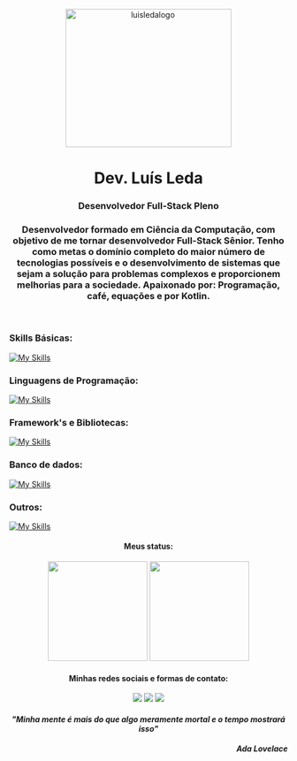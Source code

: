<p align="center"><img alt="luisledalogo" height="250" width="300" src="https://user-images.githubusercontent.com/81451242/153656805-6ba714d9-faea-4ed2-be4d-be64638b8521.png"></p>
<div><h1 align="center">Dev. Luís Leda</h1>
<h3 align="center"><p>Desenvolvedor Full-Stack Pleno</h3></div>


<h3 align="center">Desenvolvedor formado em Ciência da Computação, com objetivo
de me tornar desenvolvedor Full-Stack Sênior. Tenho como
metas o domínio completo do maior número de tecnologias
possíveis e o desenvolvimento de sistemas que sejam a
solução para problemas complexos e proporcionem melhorias para a sociedade.
Apaixonado por:
Programação, café, equações e por Kotlin.</h3>
</br>


  <div align="left" style="display: inline_block">
  <h3>Skills Básicas:</h3>
  
  [![My Skills](https://skills.thijs.gg/icons?i=html,css,docker,git,nodejs,wordpress,androidstudio)](https://skills.thijs.gg)
  
  <h3>Linguagens de Programação:</h3>
  
  [![My Skills](https://skills.thijs.gg/icons?i=js,ts,java,kotlin,php)](https://skills.thijs.gg)
  
  <h3>Framework's e Bibliotecas:</h3>
  
  [![My Skills](https://skills.thijs.gg/icons?i=angular,laravel,spring,react,bootstrap,jquery)](https://skills.thijs.gg)
  
  <h3>Banco de dados:</h3>
  
  [![My Skills](https://skills.thijs.gg/icons?i=mysql,postgresql)](https://skills.thijs.gg)
  
  <h3>Outros:</h3>
  
  [![My Skills](https://skills.thijs.gg/icons?i=ps,ai,figma,arduino)](https://skills.thijs.gg)

 </div>
 
 
 <div align="center">
  
  <h4 align="center"> Meus status:</h4>
  
  <div>
  <img height="180em" src="https://github-readme-stats.vercel.app/api?username=luisleda&show_icons=true&theme=dracula&include_all_commits=true&count_private=true"/>
  <img height="180em" src="https://github-readme-stats.vercel.app/api/top-langs/?username=luisleda&layout=compact&langs_count=7&theme=dracula"/>
</div>


</div>

 
 
 <h4 align="center"> Minhas redes sociais e formas de contato:</h4>
 
 <div align="center">
 
 <div> 
  <a href="https://instagram.com/_luisleda" target="_blank"><img src="https://img.shields.io/badge/-Instagram-%23E4405F?style=for-the-badge&logo=instagram&logoColor=white" target="_blank"></a>
  <a href = "mailto:luis_neto@live.com"><img src="https://img.shields.io/badge/live-%23333?style=for-the-badge&logo=microsoft&logoColor=blue" target="_blank"></a>
  <a href="https://www.linkedin.com/in/luisleda" target="_blank"><img src="https://img.shields.io/badge/-LinkedIn-%230077B5?style=for-the-badge&logo=linkedin&logoColor=white" target="_blank"></a> 

</div>
 
</div>


<h4 align="center"><em>"Minha mente é mais do que algo meramente mortal e o tempo mostrará isso"</em></h4>
<h4 align="end"><em>Ada Lovelace</em></h4>

                                                                                                

